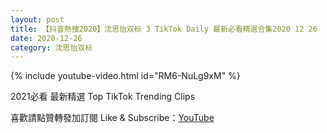```yaml
---
layout: post
title: 【抖音熱搜2020】沈思怡双标 3 TikTok Daily 最新必看精選合集2020 12 26
date: 2020-12-26
category: 沈思怡双标
---
```


{% include youtube-video.html id="RM6-NuLg9xM" %}

2021必看 最新精選 Top TikTok Trending Clips

喜歡請點贊轉發加訂閱 Like & Subscribe：[YouTube](https://www.youtube.com/channel/UCAoR7VcanIPd04uEq_GIylA/videos)

